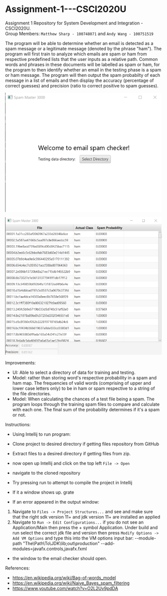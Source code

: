# Assignment-1---CSCI2020U
Assignment 1 Repository for System Development and Integration - CSCI2020U. <br />
Group Members: `Matthew Sharp - 100748071` and `Andy Wang - 100751519`

The program will be able to determine whether an email is detected as a spam message or a legitimate message (denoted by the phrase "ham"). The program will first train to analyze which emails are spam or ham from respective predefined lists that the user inputs as a relative path. Common words and phrases in these documents will be labelled as spam or ham, for the program to then identify whether an email in the testing phase is a spam or ham message. The program will then output the spam probabilty of each message in a list of emails and then display the accuracy (percentage of correct guesses) and precision (ratio to correct positive to spam guesses).

![Alt text](/OpenMenu.png)

![Alt text](/OutputData.png)

Improvements:
- UI: Able to select a directory of data for training and testing.
- Model: rather than storing word's respective probability in a spam and ham map. The frequencies of valid words (comprising of upper and lower case letters only) to be in ham or spam respective to a string of the file directories.
- Model: When calculating the chances of a test file being a spam. The program loops through the training spam files to compare and calculate with each one. The final sum of the probability determines if it's a spam or not.

Instructions:
- Using Intellij to run program:

- Clone project to desired directory if getting files repository from GitHub
- Extract files to a desired directory if getting files from zip.

- now open up Intellij and click on the top left `File -> Open`
- navigate to the cloned repository

- Try pressing run to attempt to compile the project in Intellij

- If it a window shows up. grate

- If an error appeared in the output window:
1. Navigate to `Files -> Project Structures...` and see and make sure that the right sdk version 11+ and jdk version 11+ are installed an applied
2. Navigate to `Run -> Edit Configurations...` if you do not see an Application/Main then press the + symbol Application. Under build and run select the correct jdk file and version then press `Modify Options -> Add VM Options` and type this into the VM options input bar: --module-path "The\Path\To\JDK\lib;out\production" --add-modules=javafx.controls,javafx.fxml

- the window to the email checker should open.

References:
- ​https://en.wikipedia.org/wiki/Bag-of-words_model
- ​https://en.wikipedia.org/wiki/Naive_Bayes_spam_filtering
- https://www.youtube.com/watch?v=O2L2Uv9pdDA
